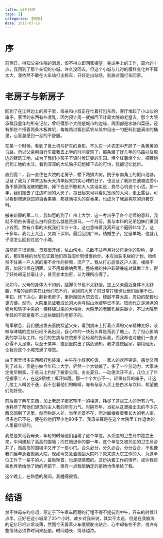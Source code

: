 ```yaml
---
title: 回乡25时
tags: []
categories: [随笔]
date: 2017-07-16
---
```


# 序
前两日，得知父亲住院的消息，恨不得立即回家探望。完成手上的工作，周六的十点，我回到了那个亲切的小城。许久没回去，但这个小城与儿时的模样变化并不算太大，我依然不敢在火车站打出租车，只好走出站场，到路对面打车回家。

# 老房子与新房子
回到了在江畔边上的房子里，母亲和小叔正在忙着打包东西，客厅堆起了小山似的箱子，家里的东西有些凌乱，因为预计周一就搬回卫计局大院的老屋去。那个大院承载我童年的所有记忆，曾经得那个大院是城市的边缘，周围都是水塘和菜田，还有那些个搭着两条木板粪坑，每每路过看到菜农从坑中舀出一勺肥料到盛满水的桶里，心里总感到一丝的不舒服。

在某一个时候，看到了推土机与铲车的身影，不久在一片农田中开辟了一条黄黄的马路，所以父亲用自行车载我去上学的时间变短了。那条建了好几年的马路以及周边的建筑工地，成为了我们小孩子下课时候玩耍的乐园。埋个红薯烧个火，把鞭炮扔到工地的水洼，看到深深的大坑脑子幻想掉下去的可怕，我都记忆犹新。

直到高二，我一直住在大院的老房子，楼下两排大树，院子东南角上的假山池塘，见证了我为了体育达标天天清早起来扔实心球的日子，也见证了我趴在池塘边捞小鱼不慎滑落池塘的囧样，掉下去还不敢和大人实话实说，费尽心机说个小谎。那一年，我们搬去了江边旷阔的大房子，每日起来可以看见宽阔的大河，走上露台，可以看到爬满庭园的百香果藤，那挂满枝头的百香果，也成为了我最喜欢的消暑饮料。

搬来新房的第二年，我如愿的到了广州上大学，这一考出乎了各个老师的意料，我就不明白长得这么白的我怎么就是匹黑马。一个月前，我与本科的兄弟姐妹们重回小谷围，煞有介事的庆祝我们毕业十年，这也意味着我离开这个庭园14年了。这十多年，我北上大连，又南下深圳，最后回到广州，结婚生子，定居羊城，也就几乎没怎么回到过这个小城。

虽然房子很宽敞，景观很开阔，依山傍水，总敌不过年月对父母身体的影响，是的，那9层楼的台阶见证着他们昂首阔步到慢慢抬步。本有加装电梯的计划，始终禁不住某一户人家的拒不合作的折腾，流产了。我从打心底恨这户人家，楼层不高，加装位置在阴面，又不用其缴纳费用，整栋楼的住户软硬兼施对其做工作，得了好处却无丝毫让步，甚至变本加厉，认为理所应得了。

现如今，父母的身体大不如前，腿脚关节也不太舒服，加上父亲最近身体不太舒服，9楼的台阶实在让他们吃不消，宽阔的大房子的日常打理也让他们疲倦不已。年初，终下决心，翻新老房子，重新搬回大院去住，楼层不算太高，周边的配套也更方便。然而，大院里见证我成长的大树与假山池塘早已不见，取而代之是满满的瓷片和院子中央的一棵移植过来的大榕树，大院里的老面孔越来越少，不过大院里年轻的干部是看不上这些破旧的老房子的。

稍事歇息，我们便出发去医院探望父亲，看到病床上打着点滴的父亲精神变好，咳嗽与哮喘的症状已经不再出现，我心中的一块石头算是落到了地上。为了担心影响我的学习与工作，他们的生病与住院都不会轻易的告诉我，而我却也对他们一直关心得不太足够。以至于某年，直到医院出了病危通知，我才连夜回家，那段经历，让我对这个小城充满了埋怨。

由于家里很多东西都打包装箱，中午在小叔家吃饭，一家人的欢声笑语，感觉又回到了过去，但是小妹今年已上大学，俨然一个大姑娘了。多了一个劳动力，大家决定提早搬家，于是马上约好了搬家公司。炎炎夏日，一动便流汗不止，几位上了年纪搬家工人，在这9层楼上挥汗如雨。那一个个大小不一，轻重各异的箱子，让这几位工人叫苦不迭，我不忍看他们的眼睛，唯有与家人买上些白水与饮料，希望他们能好些。

前后搬了两车东西，加上老房子那宽窄不一的楼道，耗尽了这些工人的所有力气，也耗尽了帮他们卸货的主人我的所有力气。时隔15年，当初从这里搬出去的不少东西又回到了这里，然而物是人非，当年光景不在，而对面楼看着我长大的老人家，很多也已不在，健在的他们至少也80多了。我母亲算是在这个大院里工作退休的人里最年轻的。

我总是笑话我母亲，年轻的时候他们组建了这个单位，从旁边的卫生局中独立出来，中间建起了高高的围墙；而在她退休的那一年，这个单位又被旁边的卫生局合并了，而高高的围墙中又开了一扇小门。合久必分，分久必合，分分合合，不也像我们当年急着搬离大院，现如今又急着搬回大院吗？原来这大院工作的人，为这单位工作了一辈子的人，最后聚首，也是挺感慨的。这份执着工作的情怀，或许我母亲也传承给他了她的老部下，但有一点我能确定的是她也传承给了我。

这个晚上，在熟悉的房间，我睡得很香。

# 结语
禁不住母亲的唠叨，原定于下午乘车回穗的行程不得不提前到中午，开车的时候11点半，正好在这小城呆了25个小时。故乡对我来说，其实不太远，但是在我脑海的记忆已经非常淡薄，然而今天看着火车缓缓驶出站台，心中却有些不舍，或许有些情绪必须靠时间来酝酿，时间越长，情绪越浓。
